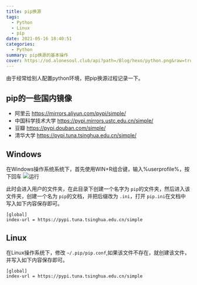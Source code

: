 ```yaml
---
title: pip换源
tags:
  - Python
  - Linux
  - pip
date: 2021-05-16 18:40:51
categories:
  - Python
summary: pip换源的基本操作
cover: https://od.alonesoul.club/api?path=/Blog/hexo/python.png&raw=true
---
```

由于经常给别人配置python环境，把pip换源过程记录一下。

## pip的一些国内镜像

- 阿里云 https://mirrors.aliyun.com/pypi/simple/
- 中国科学技术大学 https://pypi.mirrors.ustc.edu.cn/simple/
- 豆瓣 https://pypi.douban.com/simple/
- 清华大学 https://pypi.tuna.tsinghua.edu.cn/simple/

## Windows

在Windows操作系统系统下，首先使用WIN+R组合键，输入%userprofile%，按下回车
![运行](https://od.alonesoul.club/api?path=/Blog/20210516/%E8%BF%90%E8%A1%8C.jpg&raw=true)

此时会进入用户的文件夹，在此目录下创建一个名字为 `pip`的文件夹，然后进入该文件夹，创建一个名为 `pip`的文档，并把后缀改为 `.ini`，打开 `pip.ini`在文档中写入如下内容保存即可。

```
[global]
index-url = https://pypi.tuna.tsinghua.edu.cn/simple
```

## Linux

在Linux操作系统下，修改 `~/.pip/pip.conf`,如果该文件不存在，就创建该文件，并写入如下内容保存即可。

```
[global]
index-url = https://pypi.tuna.tsinghua.edu.cn/simple
```
